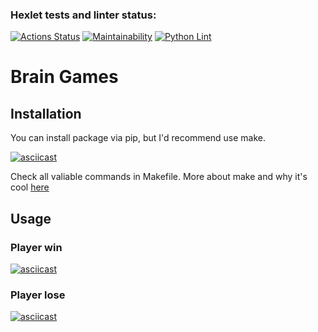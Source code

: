 ### Hexlet tests and linter status:
[![Actions Status](https://github.com/sgmdlt/python-project-lvl1/workflows/hexlet-check/badge.svg)](https://github.com/sgmdlt/python-project-lvl1/actions)
[![Maintainability](https://api.codeclimate.com/v1/badges/345aa41d98565d18cef5/maintainability)](https://codeclimate.com/github/sgmdlt/python-project-lvl1/maintainability)
[![Python Lint](https://github.com/sgmdlt/python-project-lvl1/actions/workflows/lint.yml/badge.svg)](https://github.com/sgmdlt/python-project-lvl1/actions/workflows/lint.yml)

# Brain Games

## Installation

You can install package via pip, but I'd recommend use make.

[![asciicast](https://asciinema.org/a/sGt9gkKZEOm9aeeavX5wCqkEE.svg)](https://asciinema.org/a/sGt9gkKZEOm9aeeavX5wCqkEE)

Check all valiable commands in Makefile. 
More about make and why it's cool [here](https://makefile.site/) 

## Usage

### Player win

[![asciicast](https://asciinema.org/a/15rLNb7I1GwO1yOiK23NmngVc.svg)](https://asciinema.org/a/15rLNb7I1GwO1yOiK23NmngVc)

### Player lose

[![asciicast](https://asciinema.org/a/MVYbL5q4Ibz1lzMX21R9HmCO1.svg)](https://asciinema.org/a/MVYbL5q4Ibz1lzMX21R9HmCO1)